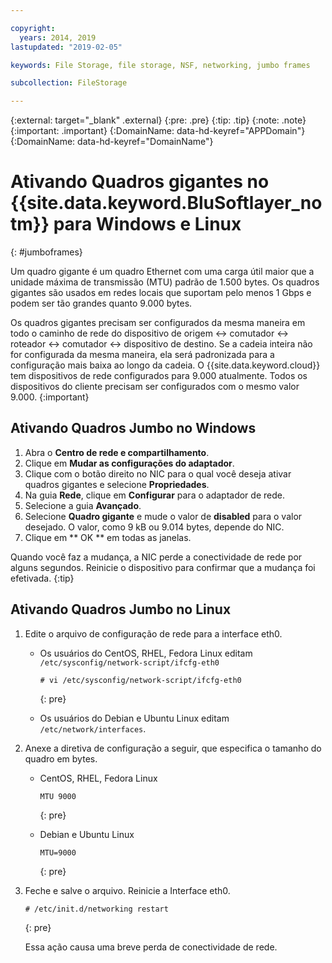 ```yaml
---

copyright:
  years: 2014, 2019
lastupdated: "2019-02-05"

keywords: File Storage, file storage, NSF, networking, jumbo frames

subcollection: FileStorage

---
```

{:external: target="_blank" .external}
{:pre: .pre}
{:tip: .tip}
{:note: .note}
{:important: .important}
{:DomainName: data-hd-keyref="APPDomain"}
{:DomainName: data-hd-keyref="DomainName"}


# Ativando Quadros gigantes no {{site.data.keyword.BluSoftlayer_notm}} para Windows e Linux
{: #jumboframes}

Um quadro gigante é um quadro Ethernet com uma carga útil maior que a unidade máxima de transmissão (MTU) padrão de 1.500 bytes. Os quadros gigantes são usados em redes locais que suportam pelo menos 1 Gbps e podem ser tão grandes quanto 9.000 bytes.

Os quadros gigantes precisam ser configurados da mesma maneira em todo o caminho de rede do dispositivo de origem <-> comutador <-> roteador <-> comutador <-> dispositivo de destino. Se a cadeia inteira não for configurada da mesma maneira, ela será padronizada para a configuração mais baixa ao longo da cadeia. O {{site.data.keyword.cloud}} tem dispositivos de rede configurados para 9.000 atualmente. Todos os dispositivos do cliente precisam ser configurados com o mesmo valor 9.000.
{:important}

## Ativando Quadros Jumbo no Windows

1. Abra o **Centro de rede e compartilhamento**.
2. Clique em **Mudar as configurações do adaptador**.
3. Clique com o botão direito no NIC para o qual você deseja ativar quadros gigantes e selecione **Propriedades**.
4. Na guia **Rede**, clique em **Configurar** para o adaptador de rede.
5. Selecione a guia **Avançado**.
6. Selecione **Quadro gigante** e mude o valor de **disabled** para o valor desejado. O valor, como 9 kB ou 9.014 bytes, depende do NIC.
7. Clique em  ** OK **  em todas as janelas.

Quando você faz a mudança, a NIC perde a conectividade de rede por alguns segundos. Reinicie o dispositivo para confirmar que a mudança foi efetivada.
{:tip}


## Ativando Quadros Jumbo no Linux

1. Edite o arquivo de configuração de rede para a interface eth0.
   - Os usuários do CentOS, RHEL, Fedora Linux editam `/etc/sysconfig/network-script/ifcfg-eth0`
     ```
     # vi /etc/sysconfig/network-script/ifcfg-eth0
     ```
     {: pre}

   - Os usuários do Debian e Ubuntu Linux editam `/etc/network/interfaces`.

2. Anexe a diretiva de configuração a seguir, que especifica o tamanho do quadro em bytes.
   - CentOS, RHEL, Fedora Linux
     ```
     MTU 9000
     ```
     {: pre}

   - Debian e Ubuntu Linux
     ```
     MTU=9000
     ```
     {: pre}

3. Feche e salve o arquivo. Reinicie a Interface eth0.
   ```
   # /etc/init.d/networking restart
   ```
   {: pre}

   Essa ação causa uma breve perda de conectividade de rede.
